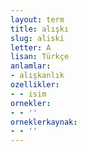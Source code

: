 ```yaml
---
layout: term
title: alışkı
slug: aliski
letter: A
lisan: Türkçe
anlamlar:
- alışkanlık
ozellikler:
- - isim
ornekler:
- - ''
orneklerkaynak:
- - ''
---
```

